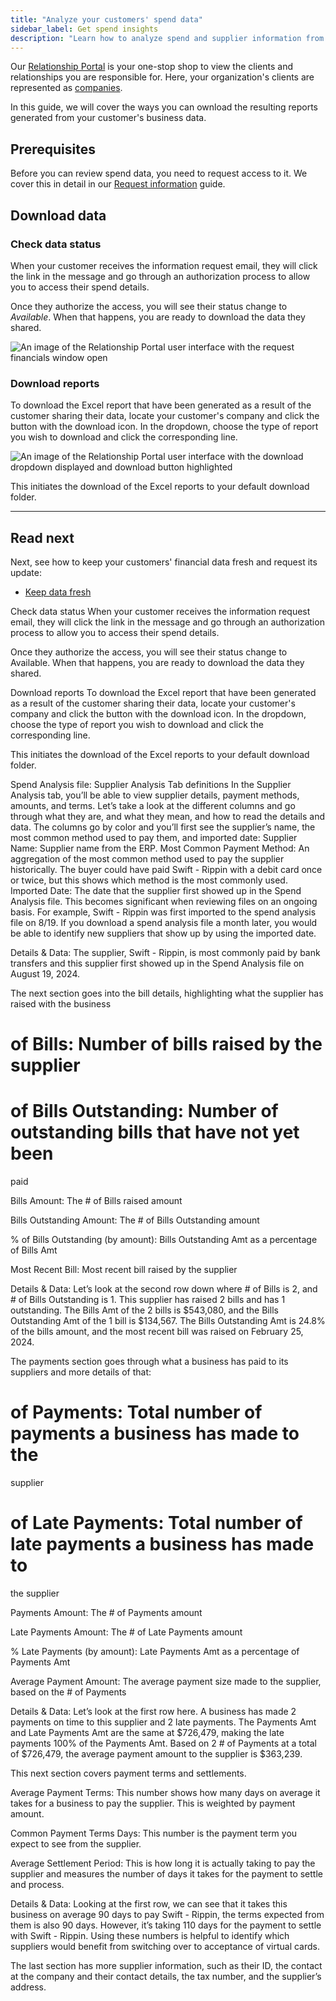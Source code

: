 ```yaml
---
title: "Analyze your customers' spend data"
sidebar_label: Get spend insights
description: "Learn how to analyze spend and supplier information from your customer"
---
```


Our [Relationship Portal](https://relationships.codat.io/) is your one-stop shop to view the clients and relationships you are responsible for. Here, your organization's clients are represented as [companies](../../terms/company). 

In this guide, we will cover the ways you can ownload the resulting reports generated from your customer's business data. 

## Prerequisites

Before you can review spend data, you need to request access to it. We cover this in detail in our [Request information](/spend-insights/guides/analyze-spend) guide.

## Download data

### Check data status

When your customer receives the information request email, they will click the link in the message and go through an authorization process to allow you to access their spend details. 

Once they authorize the access, you will see their status change to _Available_. When that happens, you are ready to download the data they shared.

![An image of the Relationship Portal user interface with the request financials window open](/img/spend-insights/0067-se-rm-portal-status-available.png)

### Download reports

To download the Excel report that have been generated as a result of the customer sharing their data, locate your customer's company and click the button with the download icon. In the dropdown, choose the type of report you wish to download and click the corresponding line.

![An image of the Relationship Portal user interface with the download dropdown displayed and download button highlighted](/img/spend-insights/0068-se-rm-portal-download-reports.png)

This initiates the download of the Excel reports to your default download folder. 

---

## Read next

Next, see how to keep your customers' financial data fresh and request its update:

- [Keep data fresh](/spend-insights/guides/refresh-data)


Check data status
When your customer receives the information request email, they will click the
link in the message and go through an authorization process to allow you to
access their spend details.

Once they authorize the access, you will see their status change to Available.
When that happens, you are ready to download the data they shared.

Download reports
To download the Excel report that have been generated as a result of the
customer sharing their data, locate your customer's company and click the
button with the download icon. In the dropdown, choose the type of report you
wish to download and click the corresponding line.

This initiates the download of the Excel reports to your default download folder.

Spend Analysis file: Supplier Analysis Tab definitions
In the Supplier Analysis tab, you’ll be able to view supplier details, payment
methods, amounts, and terms. Let’s take a look at the different columns and go
through what they are, and what they mean, and how to read the details and
data.
The columns go by color and you’ll first see the supplier’s name, the most
common method used to pay them, and imported date:
Supplier Name: Supplier name from the ERP.
Most Common Payment Method: An aggregation of the most common method
used to pay the supplier historically. The buyer could have paid Swift - Rippin with
a debit card once or twice, but this shows which method is the most commonly
used.
Imported Date: The date that the supplier first showed up in the Spend Analysis
file. This becomes significant when reviewing files on an ongoing basis.
For example, Swift - Rippin was first imported to the spend analysis file on 8/19. If
you download a spend analysis file a month later, you would be able to identify
new suppliers that show up by using the imported date.

Details & Data: The supplier, Swift - Rippin, is most commonly paid by bank
transfers and this supplier first showed up in the Spend Analysis file on August 19,
2024. 

The next section goes into the bill details, highlighting what the supplier has
raised with the business

# of Bills: Number of bills raised by the supplier 

# of Bills Outstanding: Number of outstanding bills that have not yet been
paid 

Bills Amount: The # of Bills raised amount

Bills Outstanding Amount: The # of Bills Outstanding amount

% of Bills Outstanding (by amount): Bills Outstanding Amt as a percentage
of Bills Amt 

Most Recent Bill: Most recent bill raised by the supplier

Details & Data: Let’s look at the second row down where # of Bills is 2, and # of
Bills Outstanding is 1. This supplier has raised 2 bills and has 1 outstanding. The
Bills Amt of the 2 bills is $543,080, and the Bills Outstanding Amt of the 1 bill is
$134,567. The Bills Outstanding Amt is 24.8% of the bills amount, and the most
recent bill was raised on February 25, 2024.

The payments section goes through what a business has paid to its suppliers
and more details of that:

# of Payments: Total number of payments a business has made to the
supplier

# of Late Payments: Total number of late payments a business has made to
the supplier 

Payments Amount: The # of Payments amount 

Late Payments Amount: The # of Late Payments amount 

% Late Payments (by amount): Late Payments Amt as a percentage of
Payments Amt

Average Payment Amount: The average payment size made to the supplier,
based on the # of Payments 

Details & Data: Let’s look at the first row here. A business has made 2 payments
on time to this supplier and 2 late payments. The Payments Amt and Late
Payments Amt are the same at $726,479, making the late payments 100% of the
Payments Amt. Based on 2 # of Payments at a total of $726,479, the average
payment amount to the supplier is $363,239. 

This next section covers payment terms and settlements. 

Average Payment Terms: This number shows how many days on average it
takes for a business to pay the supplier. This is weighted by payment
amount.

Common Payment Terms Days: This number is the payment term you
expect to see from the supplier. 

Average Settlement Period: This is how long it is actually taking to pay the
supplier and measures the number of days it takes for the payment to settle
and process.

Details & Data: Looking at the first row, we can see that it takes this business on
average 90 days to pay Swift - Rippin, the terms expected from them is also 90
days. However, it’s taking 110 days for the payment to settle with Swift - Rippin.
Using these numbers is helpful to identify which suppliers would benefit from
switching over to acceptance of virtual cards. 

The last section has more supplier information, such as their ID, the contact at
the company and their contact details, the tax number, and the supplier’s
address.